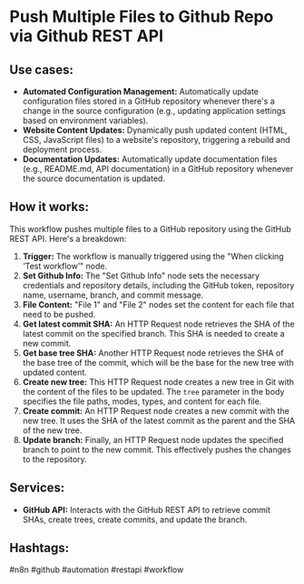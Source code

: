# Push Multiple Files to Github Repo via Github REST API

## Use cases:

- **Automated Configuration Management:** Automatically update configuration files stored in a GitHub repository whenever there's a change in the source configuration (e.g., updating application settings based on environment variables).
- **Website Content Updates:**  Dynamically push updated content (HTML, CSS, JavaScript files) to a website's repository, triggering a rebuild and deployment process.
- **Documentation Updates:**  Automatically update documentation files (e.g., README.md, API documentation) in a GitHub repository whenever the source documentation is updated.

## How it works:

This workflow pushes multiple files to a GitHub repository using the GitHub REST API. Here's a breakdown:

1.  **Trigger:** The workflow is manually triggered using the "When clicking ‘Test workflow’" node.
2.  **Set Github Info:** The "Set Github Info" node sets the necessary credentials and repository details, including the GitHub token, repository name, username, branch, and commit message.
3.  **File Content:** "File 1" and "File 2" nodes set the content for each file that need to be pushed.
4.  **Get latest commit SHA:** An HTTP Request node retrieves the SHA of the latest commit on the specified branch. This SHA is needed to create a new commit.
5.  **Get base tree SHA:** Another HTTP Request node retrieves the SHA of the base tree of the commit, which will be the base for the new tree with updated content.
6.  **Create new tree:** This HTTP Request node creates a new tree in Git with the content of the files to be updated. The `tree` parameter in the body specifies the file paths, modes, types, and content for each file.
7.  **Create commit:**  An HTTP Request node creates a new commit with the new tree. It uses the SHA of the latest commit as the parent and the SHA of the new tree.
8.  **Update branch:**  Finally, an HTTP Request node updates the specified branch to point to the new commit. This effectively pushes the changes to the repository.

## Services:

-   **GitHub API:** Interacts with the GitHub REST API to retrieve commit SHAs, create trees, create commits, and update the branch.

## Hashtags:

#n8n #github #automation #restapi #workflow
